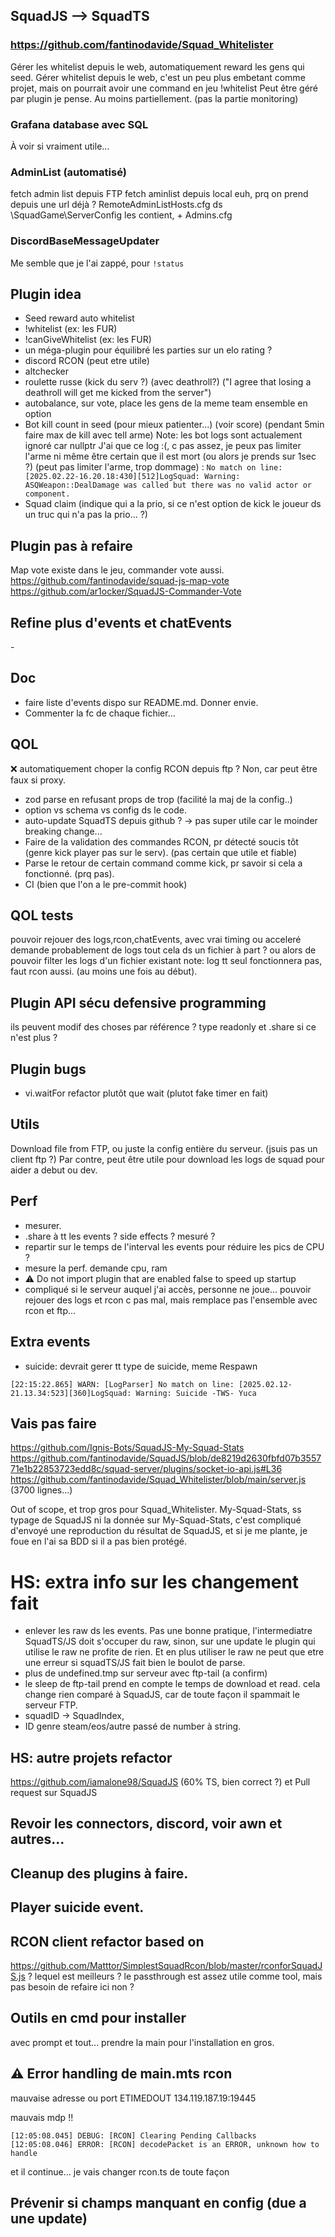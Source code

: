 ## SquadJS --> SquadTS

### https://github.com/fantinodavide/Squad_Whitelister

Gérer les whitelist depuis le web, automatiquement reward les gens qui seed.
Gérer whitelist depuis le web, c'est un peu plus embetant comme projet,
mais on pourrait avoir une command en jeu !whitelist <player> <reason> <duration>
Peut être géré par plugin je pense. Au moins partiellement. (pas la partie monitoring)

### Grafana database avec SQL

À voir si vraiment utile...

### AdminList (automatisé)

fetch admin list depuis FTP
fetch aminlist depuis local
euh, prq on prend depuis une url déjà ?
RemoteAdminListHosts.cfg ds \SquadGame\ServerConfig
les contient, + Admins.cfg

### DiscordBaseMessageUpdater

Me semble que je l'ai zappé, pour `!status`

## Plugin idea

- Seed reward auto whitelist
- !whitelist <player> <reason> <duration> (ex: les FUR)
- !canGiveWhitelist <player> <reason> <duration> (ex: les FUR)
- un méga-plugin pour équilibré les parties sur un elo rating ?
- discord RCON (peut etre utile)
- altchecker
- roulette russe (kick du serv ?) (avec deathroll?) ("I agree that losing a deathroll will get me kicked from the server")
- autobalance, sur vote, place les gens de la meme team ensemble en option
- Bot kill count in seed (pour mieux patienter...) (voir score) (pendant 5min faire max de kill avec tell arme)
  Note: les bot logs sont actualement ignoré car nullptr
  J'ai que ce log :(, c pas assez, je peux pas limiter l'arme ni même être certain que il est mort (ou alors je prends sur 1sec ?) (peut pas limiter l'arme, trop dommage)
  : `No match on line: [2025.02.22-16.20.18:430][512]LogSquad: Warning: ASQWeapon::DealDamage was called but there was no valid actor or component.`
- Squad claim (indique qui a la prio, si ce n'est option de kick le joueur ds un truc qui n'a pas la prio... ?)

## Plugin pas à refaire

Map vote existe dans le jeu, commander vote aussi.
https://github.com/fantinodavide/squad-js-map-vote
https://github.com/ar1ocker/SquadJS-Commander-Vote

## Refine plus d'events et chatEvents

\-

## Doc

- faire liste d'events dispo sur README.md. Donner envie.
- Commenter la fc de chaque fichier...

## QOL

❌ automatiquement choper la config RCON depuis ftp ? Non, car peut être faux si proxy.

- zod parse en refusant props de trop (facilité la maj de la config..)
- option vs schema vs config ds le code.
- auto-update SquadTS depuis github ? -> pas super utile car le moinder breaking change...
- Faire de la validation des commandes RCON, pr détecté soucis tôt (genre kick player pas sur le serv). (pas certain que utile et fiable)
- Parse le retour de certain command comme kick, pr savoir si cela a fonctionné. (prq pas).
- CI (bien que l'on a le pre-commit hook)

## QOL tests

pouvoir rejouer des logs,rcon,chatEvents, avec vrai timing ou acceleré
demande probablement de logs tout cela ds un fichier à part ?
ou alors de pouvoir filter les logs d'un fichier existant
note: log tt seul fonctionnera pas, faut rcon aussi. (au moins une fois
au début).

## Plugin API sécu defensive programming

ils peuvent modif des choses par référence ?
type readonly et .share si ce n'est plus ?

## Plugin bugs

- vi.waitFor refactor plutôt que wait (plutot fake timer en fait)

## Utils

Download file from FTP, ou juste la config entière du serveur. (jsuis pas un client ftp ?)
Par contre, peut être utile pour download les logs de squad pour aider a debut ou dev.

## Perf

- mesurer.
- .share à tt les events ? side effects ? mesuré ?
- repartir sur le temps de l'interval les events pour réduire les pics de CPU ?
- mesure la perf. demande cpu, ram
- ⚠ Do not import plugin that are enabled false to speed up startup
- compliqué si le serveur auquel j'ai accès, personne ne joue...
  pouvoir rejouer des logs et rcon c pas mal, mais remplace pas l'ensemble avec rcon et ftp...

## Extra events

- suicide: devrait gerer tt type de suicide, meme Respawn

```
[22:15:22.865] WARN: [LogParser] No match on line: [2025.02.12-21.13.34:523][360]LogSquad: Warning: Suicide -TWS- Yuca
```

## Vais pas faire

https://github.com/Ignis-Bots/SquadJS-My-Squad-Stats
https://github.com/fantinodavide/SquadJS/blob/de8219d2630fbfd07b355771e1b22853723edd8c/squad-server/plugins/socket-io-api.js#L36
https://github.com/fantinodavide/Squad_Whitelister/blob/main/server.js (3700 lignes...)

Out of scope, et trop gros pour Squad_Whitelister.
My-Squad-Stats, ss typage de SquadJS ni la donnée sur My-Squad-Stats,
c'est compliqué d'envoyé une reproduction du résultat de SquadJS, et si
je me plante, je foue en l'ai sa BDD si il a pas bien protégé.

# HS: extra info sur les changement fait

- enlever les raw ds les events. Pas une bonne pratique, l'intermediatre SquadTS/JS doit s'occuper du raw, sinon, sur
  une update le plugin qui utilise le raw ne profite de rien. Et en plus utiliser le raw ne peut que etre une erreur si
  squadTS/JS fait bien le boulot de parse.
- plus de undefined.tmp sur serveur avec ftp-tail (a confirm)
- le sleep de ftp-tail prend en compte le temps de download et read.
  cela change rien comparé à SquadJS, car de toute façon il spammait le serveur FTP.
- squadID -> SquadIndex,
- ID genre steam/eos/autre passé de number à string.

## HS: autre projets refactor

https://github.com/iamalone98/SquadJS (60% TS, bien correct ?)
et Pull request sur SquadJS

## Revoir les connectors, discord, voir awn et autres...

## Cleanup des plugins à faire.

## Player suicide event.

## RCON client refactor based on

https://github.com/Matttor/SimplestSquadRcon/blob/master/rconforSquadJS.js
? lequel est meilleurs ? le passthrough est assez utile comme tool, mais pas besoin de refaire ici non ?

## Outils en cmd pour installer

avec prompt et tout... prendre la main pour l'installation en gros.

## ⚠ Error handling de main.mts rcon

mauvaise adresse ou port
ETIMEDOUT 134.119.187.19:19445

mauvais mdp !!

```
[12:05:08.045] DEBUG: [RCON] Clearing Pending Callbacks
[12:05:08.046] ERROR: [RCON] decodePacket is an ERROR, unknown how to handle
```

et il continue...
je vais changer rcon.ts de toute façon

## Prévenir si champs manquant en config (due a une update)
